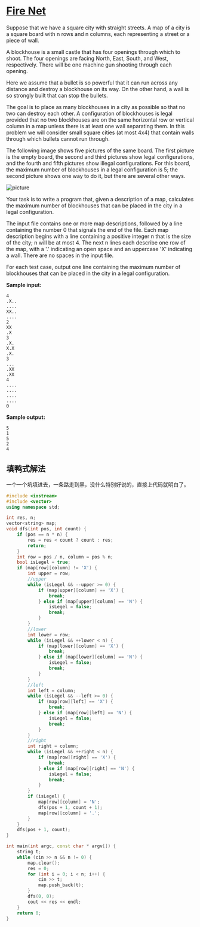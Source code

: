 # [Fire Net](https://zoj.pintia.cn/problem-sets/91827364500/problems/91827364501)
Suppose that we have a square city with straight streets. A map of a city is a square board with n rows and n columns, each representing a street or a piece of wall.

A blockhouse is a small castle that has four openings through which to shoot. The four openings are facing North, East, South, and West, respectively. There will be one machine gun shooting through each opening.

Here we assume that a bullet is so powerful that it can run across any distance and destroy a blockhouse on its way. On the other hand, a wall is so strongly built that can stop the bullets.

The goal is to place as many blockhouses in a city as possible so that no two can destroy each other. A configuration of blockhouses is legal provided that no two blockhouses are on the same horizontal row or vertical column in a map unless there is at least one wall separating them. In this problem we will consider small square cities (at most 4x4) that contain walls through which bullets cannot run through.

The following image shows five pictures of the same board. The first picture is the empty board, the second and third pictures show legal configurations, and the fourth and fifth pictures show illegal configurations. For this board, the maximum number of blockhouses in a legal configuration is 5; the second picture shows one way to do it, but there are several other ways.

![picture](https://images.ptausercontent.com/0000%2F1002%2F1002.gif)  

Your task is to write a program that, given a description of a map, calculates the maximum number of blockhouses that can be placed in the city in a legal configuration.

The input file contains one or more map descriptions, followed by a line containing the number 0 that signals the end of the file. Each map description begins with a line containing a positive integer n that is the size of the city; n will be at most 4. The next n lines each describe one row of the map, with a '.' indicating an open space and an uppercase 'X' indicating a wall. There are no spaces in the input file.

For each test case, output one line containing the maximum number of blockhouses that can be placed in the city in a legal configuration.

**Sample input:**
```
4  
.X..
....
XX..
....
2
XX
.X
3
.X.
X.X
.X.
3
...
.XX
.XX
4
....
....
....
....
0
```
**Sample output:**
```
5
1
5
2
4
```
## 填鸭式解法
一个一个坑填进去，一条路走到黑，没什么特别好说的，直接上代码就明白了。  

```c++
#include <iostream>
#include <vector>
using namespace std;

int res, n;
vector<string> map;
void dfs(int pos, int count) {
    if (pos == n * n) {
        res = res < count ? count : res;
        return;
    }
    int row = pos / n, column = pos % n;
    bool isLegel = true;
    if (map[row][column] != 'X') {
        int upper = row;
        //upper
        while (isLegel && --upper >= 0) {
            if (map[upper][column] == 'X') {
                break;
            } else if (map[upper][column] == 'N') {
                isLegel = false;
                break;
            }
        }
        //lower
        int lower = row;
        while (isLegel && ++lower < n) {
            if (map[lower][column] == 'X') {
                break;
            } else if (map[lower][column] == 'N') {
                isLegel = false;
                break;
            }
        }
        //left
        int left = column;
        while (isLegel && --left >= 0) {
            if (map[row][left] == 'X') {
                break;
            } else if (map[row][left] == 'N') {
                isLegel = false;
                break;
            }
        }
        //right
        int right = column;
        while (isLegel && ++right < n) {
            if (map[row][right] == 'X') {
                break;
            } else if (map[row][right] == 'N') {
                isLegel = false;
                break;
            }
        }
        if (isLegel) {
            map[row][column] = 'N';
            dfs(pos + 1, count + 1);
            map[row][column] = '.';
        }
    }
    dfs(pos + 1, count);
}

int main(int argc, const char * argv[]) {
    string t;
    while (cin >> n && n != 0) {
        map.clear();
        res = 0;
        for (int i = 0; i < n; i++) {
            cin >> t;
            map.push_back(t);
        }
        dfs(0, 0);
        cout << res << endl;
    }
    return 0;
}
```








































